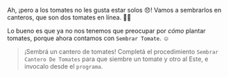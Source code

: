 <gs-attire attire-url="https://raw.githubusercontent.com/MumukiProject/mumuki-guia-gobstones-procedimientos-kids/master/assets/attires/config.json"> </gs-attire> <gs-toolbox toolbox-url="https://raw.githubusercontent.com/MumukiProject/mumuki-guia-gobstones-procedimientos-kids/master/assets/toolbox_1553288414373.xml"></gs-toolbox>

Ah, ¡pero a los tomates no les gusta estar solos :disappointed:! Vamos a sembrarlos en canteros, que son dos tomates en línea. :tomato::tomato:

Lo bueno es que ya no nos tenemos que preocupar por _cómo_ plantar tomates, porque ahora contamos con `Sembrar Tomate`. :relaxed:

> ¡Sembrá un cantero de tomates! Completá el procedimiento `Sembrar Cantero De Tomates` para que siembre un tomate y otro al Este, e invocalo desde el `programa`.